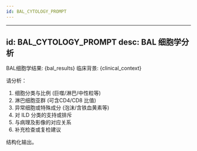 ```yaml
---
id: BAL_CYTOLOGY_PROMPT
---
```

---
id: BAL_CYTOLOGY_PROMPT
desc: BAL 细胞学分析
---
BAL细胞学结果: {bal_results}
临床背景: {clinical_context}

请分析：
1. 细胞分类与比例 (巨噬/淋巴/中性粒等)
2. 淋巴细胞亚群 (可含CD4/CD8 比值)
3. 异常细胞或特殊成分 (泡沫/含铁血黄素等)
4. 对 ILD 分类的支持或排斥
5. 与病理及影像的对应关系
6. 补充检查或复检建议

结构化输出。
